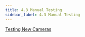 ```yaml
---
title: 4.3 Manual Testing 
sidebar_label: 4.3 Manual Testing 
---
```


[Testing New Cameras](artifacts/TestingNewCameras)